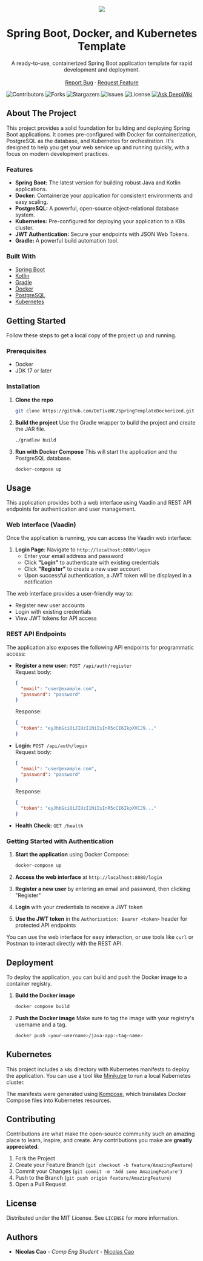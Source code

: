 <p align="center">
  <a href="https://skillicons.dev">
    <img src="https://skillicons.dev/icons?i=git,githubactions,kubernetes,docker,gradle,postgres,spring,kotlin&perline=8" />
  </a>
</p>

<h1 align="center">Spring Boot, Docker, and Kubernetes Template</h1>

<p align="center">
  A ready-to-use, containerized Spring Boot application template for rapid development and deployment.
  <br/>
  <br/>
  <a href="https://github.com/DeTiveNC/SpringTemplateDockerized/issues">Report Bug</a>
  ·
  <a href="https://github.com/DeTiveNC/SpringTemplateDockerized/issues">Request Feature</a>
</p>


  ![Contributors](https://img.shields.io/github/contributors/DeTiveNC/SpringTemplateDockerized?color=dark-green)
  ![Forks](https://img.shields.io/github/forks/DeTiveNC/SpringTemplateDockerized?style=social)
  ![Stargazers](https://img.shields.io/github/stars/DeTiveNC/SpringTemplateDockerized?style=social)
  ![Issues](https://img.shields.io/github/issues/DeTiveNC/SpringTemplateDockerized)
  ![License](https://img.shields.io/github/license/DeTiveNC/SpringTemplateDockerized)
  [![Ask DeepWiki](https://deepwiki.com/badge.svg)](https://deepwiki.com/DeTiveNC/SpringTemplateDockerized)

## About The Project

This project provides a solid foundation for building and deploying Spring Boot applications. It comes pre-configured with Docker for containerization, PostgreSQL as the database, and Kubernetes for orchestration. It's designed to help you get your web service up and running quickly, with a focus on modern development practices.

### Features

*   **Spring Boot:** The latest version for building robust Java and Kotlin applications.
*   **Docker:** Containerize your application for consistent environments and easy scaling.
*   **PostgreSQL:** A powerful, open-source object-relational database system.
*   **Kubernetes:** Pre-configured for deploying your application to a K8s cluster.
*   **JWT Authentication:** Secure your endpoints with JSON Web Tokens.
*   **Gradle:** A powerful build automation tool.

### Built With

*   [Spring Boot](https://spring.io/projects/spring-boot)
*   [Kotlin](https://kotlinlang.org/)
*   [Gradle](https://gradle.org/)
*   [Docker](https://www.docker.com/)
*   [PostgreSQL](https://www.postgresql.org/)
*   [Kubernetes](https://kubernetes.io/)

## Getting Started

Follow these steps to get a local copy of the project up and running.

### Prerequisites

*   Docker
*   JDK 17 or later

### Installation

1.  **Clone the repo**
    ```sh
    git clone https://github.com/DeTiveNC/SpringTemplateDockerized.git
    ```
2.  **Build the project**
    Use the Gradle wrapper to build the project and create the JAR file.
    ```sh
    ./gradlew build
    ```
3.  **Run with Docker Compose**
    This will start the application and the PostgreSQL database.
    ```sh
    docker-compose up
    ```

## Usage

This application provides both a web interface using Vaadin and REST API endpoints for authentication and user management.

### Web Interface (Vaadin)

Once the application is running, you can access the Vaadin web interface:

1. **Login Page**: Navigate to `http://localhost:8080/login`
   - Enter your email address and password
   - Click **"Login"** to authenticate with existing credentials
   - Click **"Register"** to create a new user account
   - Upon successful authentication, a JWT token will be displayed in a notification

The web interface provides a user-friendly way to:
- Register new user accounts
- Login with existing credentials
- View JWT tokens for API access

### REST API Endpoints

The application also exposes the following API endpoints for programmatic access:

*   **Register a new user:**
    `POST /api/auth/register`
    <br>
    Request body:
    ```json
    {
      "email": "user@example.com",
      "password": "password"
    }
    ```
    Response:
    ```json
    {
      "token": "eyJhbGciOiJIUzI1NiIsInR5cCI6IkpXVCJ9..."
    }
    ```

*   **Login:**
    `POST /api/auth/login`
    <br>
    Request body:
    ```json
    {
      "email": "user@example.com",
      "password": "password"
    }
    ```
    Response:
    ```json
    {
      "token": "eyJhbGciOiJIUzI1NiIsInR5cCI6IkpXVCJ9..."
    }
    ```

*   **Health Check:**
    `GET /health`

### Getting Started with Authentication

1. **Start the application** using Docker Compose:
   ```sh
   docker-compose up
   ```

2. **Access the web interface** at `http://localhost:8080/login`

3. **Register a new user** by entering an email and password, then clicking "Register"

4. **Login** with your credentials to receive a JWT token

5. **Use the JWT token** in the `Authorization: Bearer <token>` header for protected API endpoints

You can use the web interface for easy interaction, or use tools like `curl` or Postman to interact directly with the REST API.

## Deployment

To deploy the application, you can build and push the Docker image to a container registry.

1.  **Build the Docker image**
    ```sh
    docker compose build
    ```
2.  **Push the Docker image**
    Make sure to tag the image with your registry's username and a tag.
    ```sh
    docker push <your-username>/java-app:<tag-name>
    ```

## Kubernetes

This project includes a `k8s` directory with Kubernetes manifests to deploy the application. You can use a tool like [Minikube](https://minikube.sigs.k8s.io/docs/) to run a local Kubernetes cluster.

The manifests were generated using [Kompose](https://kompose.io/), which translates Docker Compose files into Kubernetes resources.

## Contributing

Contributions are what make the open-source community such an amazing place to learn, inspire, and create. Any contributions you make are **greatly appreciated**.

1.  Fork the Project
2.  Create your Feature Branch (`git checkout -b feature/AmazingFeature`)
3.  Commit your Changes (`git commit -m 'Add some AmazingFeature'`)
4.  Push to the Branch (`git push origin feature/AmazingFeature`)
5.  Open a Pull Request

## License

Distributed under the MIT License. See `LICENSE` for more information.

## Authors

*   **Nicolas Cao** - *Comp Eng Student* - [Nicolas Cao](https://github.com/detivenc) 
